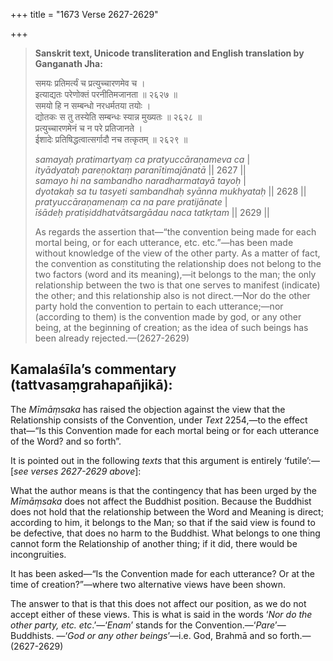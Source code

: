 +++
title = "1673 Verse 2627-2629"

+++
> **Sanskrit text, Unicode transliteration and English translation by Ganganath Jha:** 
>
> समयः प्रतिमर्त्यं च प्रत्युच्चारणमेव च ।  
> इत्याद्यतः परेणोक्तं परनीतिमजानता ॥ २६२७ ॥  
> समयो हि न सम्बन्धो नरधर्मतया तयोः ।  
> द्योतकः स तु तस्येति सम्बन्धः स्यान्न मुख्यतः ॥ २६२८ ॥  
> प्रत्युच्चारणमेनं च न परे प्रतिजानते ।  
> ईशादेः प्रतिषिद्धत्वात्सर्गादौ नच तत्कृतम् ॥ २६२९ ॥ 
>
> *samayaḥ pratimartyaṃ ca pratyuccāraṇameva ca* \|  
> *ityādyataḥ pareṇoktaṃ paranītimajānatā* \|\| 2627 \|\|  
> *samayo hi na sambandho naradharmatayā tayoḥ* \|  
> *dyotakaḥ sa tu tasyeti sambandhaḥ syānna mukhyataḥ* \|\| 2628 \|\|  
> *pratyuccāraṇamenaṃ ca na pare pratijānate* \|  
> *īśādeḥ pratiṣiddhatvātsargādau naca tatkṛtam* \|\| 2629 \|\| 
>
> As regards the assertion that—“the convention being made for each mortal being, or for each utterance, etc. etc.”—has been made without knowledge of the view of the other party. As a matter of fact, the convention as constituting the relationship does not belong to the two factors (word and its meaning),—it belongs to the man; the only relationship between the two is that one serves to manifest (indicate) the other; and this relationship also is not direct.—Nor do the other party hold the convention to pertain to each utterance;—nor (according to them) is the convention made by god, or any other being, at the beginning of creation; as the idea of such beings has been already rejected.—(2627-2629)



## Kamalaśīla’s commentary (tattvasaṃgrahapañjikā):

The *Mīmāṃsaka* has raised the objection against the view that the Relationship consists of the Convention, under *Text* 2254,—to the effect that—“Is this Convention made for each mortal being or for each utterance of the Word? and so forth”.

It is pointed out in the following *texts* that this argument is entirely ‘futile’:—[*see verses 2627-2629 above*]:

What the author means is that the contingency that has been urged by the *Mīmāṃsaka* does not affect the Buddhist position. Because the Buddhist does not hold that the relationship between the Word and Meaning is direct; according to him, it belongs to the Man; so that if the said view is found to be defective, that does no harm to the Buddhist. What belongs to one thing cannot form the Relationship of another thing; if it did, there would be incongruities.

It has been asked—“Is the Convention made for each utterance? Or at the time of creation?”—where two alternative views have been shown.

The answer to that is that this does not affect our position, as we do not accept either of these views. This is what is said in the words ‘*Nor do the other party, etc. etc*.’—‘*Enam*’ stands for the Convention.—‘*Pare*’—Buddhists. —‘*God or any other beings*’—i.e. God, Brahmā and so forth.—(2627-2629)


